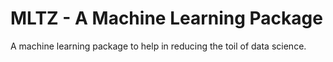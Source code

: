 # MLTZ - A Machine Learning Package

A machine learning package to help in reducing the toil of data science.
